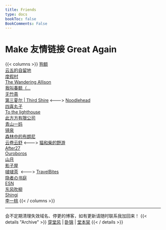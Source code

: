 ```yaml
---
title: Friends
type: docs
bookToc: false
BookComments: False
---
```

# Make 友情链接 Great Again
{{< columns >}}
[狗额](https://xnth97.github.io/)\
[云五的自留地](https://yukieyun.net/)\
[度假村](http://yocson.com/)\
[The Wandering Allison](https://thewanderingallison.github.io/)\
[我叫春额（…](http://brookcl.in/) \
[无竹斋](http://bamboobone9.com/) \
[第三夏尔 | Third Shire](https://thirdshire.com/)
<--->
[Noodlehead](http://noodlehead.life/)\
[四喜丸子](https://fourhappylions.com/)\
[To the lighthouse](http://owlswims.com/)\
[此方方有限公司](https://blog.konata.co/) \
[青山一妈](https://www.notion.so/e3d519283a9f4412acc1d174ec94e30d) \
[镜泉](https://www.notion.so/1eabb27c1e9c4db7b4480ae7e3d86b02) \
[森林中的布朗尼](http://pandapanderson.wordpress.com/) \
[云卷云舒](https://ephemeris.page/)
<--->
[猫和柴的野游](https://meowshiba.com/)\
[After27](http://after27.me/)\
[Ouroboros](https://utopia.pursuitus.com/) \
[山月](https://sanguok.com/) \
[影子屋](https://blog.bgme.me/) \
[啵啵茶](https://changxiawushi.github.io/) 
<--->
[TravelBites](http://travelbites.life/) \
[隐者の书庭](http://paxinla.github.io/)\
[ESN](https://blog-rouge-xi.vercel.app/) \
[东风吹柳](https://dongfeng.space/) \
[Shingi](https://www.shingireservation.com/)\
[李一桃](https://yitaoli2023.github.io/yitaoli/posts/blog-hugo/)
{{< / columns >}}

---
会不定期清理失效域名、停更的博客，如有更新请随时联系我加回来！
{{< details "Archive" >}}
[穿堂风](https://machasoul.com/) | [卧锦](https://crescendomeow.wordpress.com/) | [堂本栞](https://shiorireads.ca/)
{{< / details >}}
